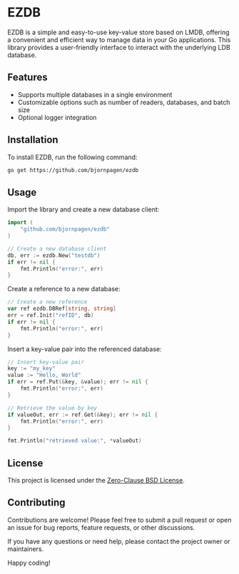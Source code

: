 # EZDB

EZDB is a simple and easy-to-use key-value store based on LMDB, offering a convenient and efficient way to manage data in your Go applications. This library provides a user-friendly interface to interact with the underlying LDB database.

## Features
- Supports multiple databases in a single environment
- Customizable options such as number of readers, databases, and batch size
- Optional logger integration

## Installation

To install EZDB, run the following command:

```sh
go get https://github.com/bjornpagen/ezdb
```

## Usage

Import the library and create a new database client:

```go
import (
	"github.com/bjornpagen/ezdb"
)

// Create a new database client
db, err := ezdb.New("testdb")
if err != nil {
	fmt.Println("error:", err)
}
```

Create a reference to a new database:

```go
// Create a new reference
var ref ezdb.DBRef[string, string]
err = ref.Init("refID", db)
if err != nil {
	fmt.Println("error:", err)
}
```

Insert a key-value pair into the referenced database:

```go
// Insert key-value pair
key := "my_key"
value := "Hello, World"
if err = ref.Put(&key, &value); err != nil {
	fmt.Println("error:", err)
}

// Retrieve the value by key
if valueOut, err := ref.Get(&key); err != nil {
	fmt.Println("error:", err)
}

fmt.Println("retrieved value:", *valueOut)
```

## License

This project is licensed under the [Zero-Clause BSD License](https://opensource.org/license/0bsd/).

## Contributing

Contributions are welcome! Please feel free to submit a pull request or open an issue for bug reports, feature requests, or other discussions.

If you have any questions or need help, please contact the project owner or maintainers.

Happy coding!